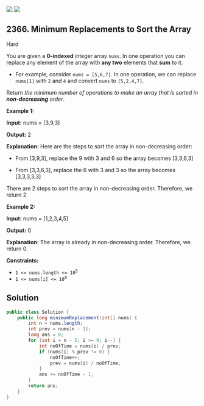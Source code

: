 [![](https://img.shields.io/github/stars/javadev/LeetCode-in-Java?label=Stars&style=flat-square)](https://github.com/javadev/LeetCode-in-Java)
[![](https://img.shields.io/github/forks/javadev/LeetCode-in-Java?label=Fork%20me%20on%20GitHub%20&style=flat-square)](https://github.com/javadev/LeetCode-in-Java/fork)

## 2366\. Minimum Replacements to Sort the Array

Hard

You are given a **0-indexed** integer array `nums`. In one operation you can replace any element of the array with **any two** elements that **sum** to it.

*   For example, consider `nums = [5,6,7]`. In one operation, we can replace `nums[1]` with `2` and `4` and convert `nums` to `[5,2,4,7]`.

Return _the minimum number of operations to make an array that is sorted in **non-decreasing** order_.

**Example 1:**

**Input:** nums = [3,9,3]

**Output:** 2

**Explanation:** Here are the steps to sort the array in non-decreasing order: 

- From [3,9,3], replace the 9 with 3 and 6 so the array becomes [3,3,6,3] 

- From [3,3,6,3], replace the 6 with 3 and 3 so the array becomes [3,3,3,3,3] 
  
There are 2 steps to sort the array in non-decreasing order. Therefore, we return 2.

**Example 2:**

**Input:** nums = [1,2,3,4,5]

**Output:** 0

**Explanation:** The array is already in non-decreasing order. Therefore, we return 0.

**Constraints:**

*   <code>1 <= nums.length <= 10<sup>5</sup></code>
*   <code>1 <= nums[i] <= 10<sup>9</sup></code>

## Solution

```java
public class Solution {
    public long minimumReplacement(int[] nums) {
        int n = nums.length;
        int prev = nums[n - 1];
        long ans = 0;
        for (int i = n - 2; i >= 0; i--) {
            int noOfTime = nums[i] / prev;
            if (nums[i] % prev != 0) {
                noOfTime++;
                prev = nums[i] / noOfTime;
            }
            ans += noOfTime - 1;
        }
        return ans;
    }
}
```